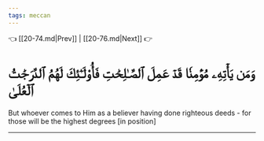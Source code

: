 ```yaml
---
tags: meccan
---
```


👈 [[20-74.md|Prev]] | [[20-76.md|Next]] 👉

# وَمَن يَأۡتِهِۦ مُؤۡمِنٗا قَدۡ عَمِلَ ٱلصَّـٰلِحَٰتِ فَأُوْلَـٰٓئِكَ لَهُمُ ٱلدَّرَجَٰتُ ٱلۡعُلَىٰ

But whoever comes to Him as a believer having done righteous deeds - for those will be the highest degrees [in position]

---

